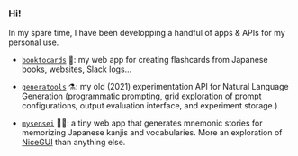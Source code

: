 ### Hi!

In my spare time, I have been developping a handful of apps & APIs for my personal use.

* [`booktocards`](https://github.com/xavierfontaine/booktocards) 📖: my web app for creating flashcards from Japanese books, websites, Slack logs...

* [`generatools`](https://github.com/xavierfontaine/generatools) ⚗️: my old (2021) experimentation API for Natural Language Generation (programmatic prompting, grid exploration of prompt configurations, output evaluation interface, and experiment storage.)

* [`mysensei`](https://github.com/xavierfontaine/mysensei) 👩‍🏫: a tiny web app that generates mnemonic stories for memorizing Japanese kanjis and vocabularies. More an exploration of [NiceGUI](https://nicegui.io/) than anything else.

<!--
**xavierfontaine/xavierfontaine** is a ✨ _special_ ✨ repository because its `README.md` (this file) appears on your GitHub profile.

Here are some ideas to get you started:

- 🔭 I’m currently working on ...
- 🌱 I’m currently learning ...
- 👯 I’m looking to collaborate on ...
- 🤔 I’m looking for help with ...
- 💬 Ask me about ...
- 📫 How to reach me: ...
- 😄 Pronouns: ...
- ⚡ Fun fact: ...
-->
